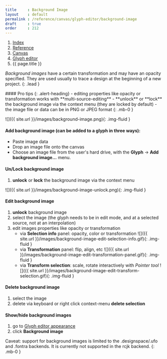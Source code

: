 ```yaml
---
title     : Background Image
layout    : default
permalink : /reference/canvas/glyph-editor/background-image
draft     : true
order     : 212
---
```


<nav aria-label="breadcrumb">
  <ol class="breadcrumb small">
    <li class="breadcrumb-item"><a href="{{ site.url }}">Index</a></li>
    <li class="breadcrumb-item"><a href="{{ site.url }}/reference">Reference</a></li>
    <li class="breadcrumb-item"><a href="{{ site.url }}/reference/canvas">Canvas</a></li>
    <li class="breadcrumb-item"><a href="{{ site.url }}/reference/canvas/glyph-editor">Glyph editor</a></li>
    <li class="breadcrumb-item active" aria-current="page">{{ page.title }}</li>
  </ol>
</nav>

*Background images* have a certain transformation and may have an opacity specified. They are used usually to trace a design at the beginning of a new project.
{: .lead }

<div class="alert alert-primary mt-3" role="alert" markdown='1'>
#### Pro tips
{: .alert-heading}
- editing properties like opacity or transformation works with **multi-source-editing**
- **unlock** or **lock** the background image via the context menu (they are locked by default)
- the image file or data can be in PNG or JPEG format
{: .mb-0 }
</div>

![]({{ site.url }}/images/background-image.png){: .img-fluid }

#### Add background image (can be added to a glyph in three ways):
- Paste image data
- Drop an image file onto the canvas
- Choose an image file from the user's hard drive, with the **Glyph** -> **Add background image...** menu.

#### Un/Lock background image
1. **unlock** or **lock** the background image via the context menu

![]({{ site.url }}/images/background-image-unlock.png){: .img-fluid }

#### Edit background image
1. **unlock** background image
2. select the image (the glyph needs to be in edit mode, and at a selected source, not at an interpolation)
3. edit images properties like opacity or transformation
    - via **Selection info** panel: opacity, color or transformation 
![]({{ site.url }}/images/background-image-edit-selection-info.gif){: .img-fluid }
    - via **Transformation** panel: flip, align, etc
![]({{ site.url }}/images/background-image-edit-transformation-panel.gif){: .img-fluid }
    - via **Transform selection**: scale, rotate interactively with *Pointer tool* 
![]({{ site.url }}/images/background-image-edit-transform-selection.gif){: .img-fluid }

#### Delete background image
1. select the image
2. delete via keyboard or right click context-menu **delete selection**

#### Show/hide background images
1. go to [Glyph editor appearance](/reference/menu/view/glyph-editor-appearance)
2. click **Background image**

<div class="alert alert-warning" role="alert" markdown='1'>
<i class="bi bi-exclamation-circle me-1"></i> Caveat: support for background images is limited to the .designspace/.ufo and .fontra backends. It is currently not supported in the rcjk backend.
{: .mb-0 }
</div>